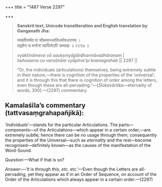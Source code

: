 +++
title = "1487 Verse 2297"

+++
> **Sanskrit text, Unicode transliteration and English translation by Ganganath Jha:** 
>
> व्यक्तीनामेव वा सौक्ष्म्याज्जातिधर्मावधारणम् ।  
> तद्वशेन च वर्णानां व्यापित्वेऽपि क्रमग्रहः ॥ २२९७ ॥ 
>
> *vyaktīnāmeva vā saukṣmyājjātidharmāvadhāraṇam* \|  
> *tadvaśena ca varṇānāṃ vyāpitve'pi kramagrahaḥ* \|\| 2297 \|\| 
>
> “Or, the individuals (articulations) themselves, being extremely subtle in their nature,—there is cognition of the properties of the ‘universal’; and it is through this that there is cognition of order among the letters, even though these are all-pervading.”—[*Ślokavārtika*—eternality of words, 300].—(2297) commentary.



## Kamalaśīla’s commentary (tattvasaṃgrahapañjikā):

‘*Individuals*’—stands for the particular Articulations. The parts—components—of the Articulations—which appear in a certain order,—are extremely subtle; hence there can be no usage through them; consequently the properties of the Universal—such as *eternality* and the rest—become recognised—definitely known—as the causes of the manifestation of the Word-Sound.

*Question*:—What if that is so?

*Answer*:—‘*It is through this, etc*. etc.’—Even though the Letters are all-pervading, yet they appear as if in an Order of Sequence, on account of the Order of the Articulations which always appear in a certain order.—(2297)


